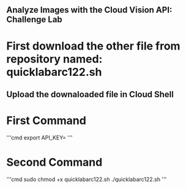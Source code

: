 ## Analyze Images with the Cloud Vision API: Challenge Lab
# First download the other file from repository named: quicklabarc122.sh 

## Upload the downaloaded file in Cloud Shell

# First Command
'''cmd
export API_KEY=
'''


# Second Command
'''cmd
sudo chmod +x quicklabarc122.sh 
./quicklabarc122.sh 
'''
